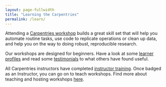 ```yaml
---
layout: page-fullwidth
title: "Learning the Carpentries"
permalink: /learn/
---
```


Attending a [Carpentries workshop]({{site.url}}/workshops/) builds a great skill set that will help you automate
routine tasks, use code to replicate operations or clean up data, and help you on the way to doing robust, reproducible research.

Our workshops are designed for beginners. Have a look at some [learner profiles](https://software-carpentry.org/audience/) and read some [testimonials](https://software-carpentry.org/testimonials/) to what others have found useful. 

All Carpentries instructors have completed [instructor training](https://docs.carpentries.org/topic_folders/instructor_training/index.html). Once badged as an Instructor, you can go on to teach workshops. Find more about teaching and hosting workshops [here](https://docs.carpentries.org/topic_folders/hosts_instructors/index.html).
